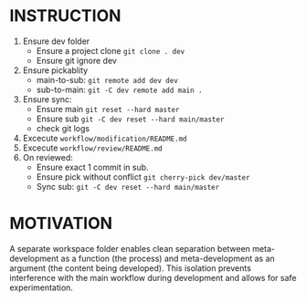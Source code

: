 # INSTRUCTION
1. Ensure dev folder
   - Ensure a project clone `git clone . dev`
   - Ensure git ignore dev
2. Ensure pickablity
   - main-to-sub: `git remote add dev dev`
   - sub-to-main: `git -C dev remote add main .`
3. Ensure sync:
   - Ensure main `git reset --hard master`
   - Ensure sub `git -C dev reset --hard main/master`
   - check git logs
4. Excecute `workflow/modification/README.md`
5. Excecute `workflow/review/README.md`
6. On reviewed:
   - Ensure exact 1 commit in sub.
   - Ensure pick without conflict `git cherry-pick dev/master`
   - Sync sub: `git -C dev reset --hard main/master`

# MOTIVATION
A separate workspace folder enables clean separation between meta-development as a function (the process) and meta-development as an argument (the content being developed). This isolation prevents interference with the main workflow during development and allows for safe experimentation.
